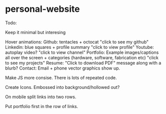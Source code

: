 # personal-website

Todo:

Keep it minimal but interesing

Hover animations:
Github: tentacles + octocat "click to see my github"
Linkedin: blue squares + profile summary "click to view profile"
Youtube: autoplay video? "click to view channel"
Portfolio: Example images/captions all over the screen + categories (hardware, software, fabrication etc) "click to see my projects"
Resume: "Click to download PDF" message along with a blurb?
Contact: Email + phone vector graphics show up. 

Make JS more consise. There is lots of repeated code.

Create Icons. Embossed into background/hollowed out?

On mobile split links into two rows.

Put portfolio first in the row of links.
